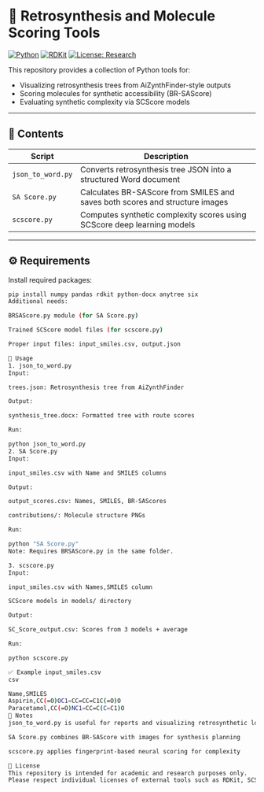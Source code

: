 # 🧪 Retrosynthesis and Molecule Scoring Tools

[![Python](https://img.shields.io/badge/python-3.7%2B-blue.svg)](https://www.python.org/)
[![RDKit](https://img.shields.io/badge/RDKit-Installed-important)](https://www.rdkit.org/)
[![License: Research](https://img.shields.io/badge/license-research--only-lightgrey)]()

This repository provides a collection of Python tools for:

- Visualizing retrosynthesis trees from AiZynthFinder-style outputs  
- Scoring molecules for synthetic accessibility (BR-SAScore)  
- Evaluating synthetic complexity via SCScore models

---

## 📁 Contents

| Script           | Description                                                                 |
|------------------|-----------------------------------------------------------------------------|
| `json_to_word.py` | Converts retrosynthesis tree JSON into a structured Word document          |
| `SA Score.py`     | Calculates BR-SAScore from SMILES and saves both scores and structure images |
| `scscore.py`      | Computes synthetic complexity scores using SCScore deep learning models     |

---

## ⚙️ Requirements

Install required packages:

```bash
pip install numpy pandas rdkit python-docx anytree six
Additional needs:

BRSAScore.py module (for SA Score.py)

Trained SCScore model files (for scscore.py)

Proper input files: input_smiles.csv, output.json

📄 Usage
1. json_to_word.py
Input:

trees.json: Retrosynthesis tree from AiZynthFinder

Output:

synthesis_tree.docx: Formatted tree with route scores

Run:

python json_to_word.py
2. SA Score.py
Input:

input_smiles.csv with Name and SMILES columns

Output:

output_scores.csv: Names, SMILES, BR-SAScores

contributions/: Molecule structure PNGs

Run:

python "SA Score.py"
Note: Requires BRSAScore.py in the same folder.

3. scscore.py
Input:

input_smiles.csv with Names,SMILES column

SCScore models in models/ directory

Output:

SC_Score_output.csv: Scores from 3 models + average

Run:

python scscore.py

✅ Example input_smiles.csv
csv

Name,SMILES
Aspirin,CC(=O)OC1=CC=CC=C1C(=O)O
Paracetamol,CC(=O)NC1=CC=C(C=C1)O
📌 Notes
json_to_word.py is useful for reports and visualizing retrosynthetic logic

SA Score.py combines BR-SAScore with images for synthesis planning

scscore.py applies fingerprint-based neural scoring for complexity

📜 License
This repository is intended for academic and research purposes only.
Please respect individual licenses of external tools such as RDKit, SCScore, and AiZynthFinder.

